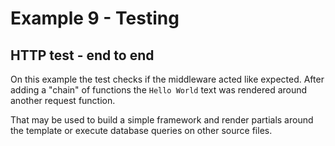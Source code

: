 # Example 9 - Testing

## HTTP test - end to end

On this example the test checks if the middleware acted like expected.
After adding a "chain" of functions the `Hello World` text was rendered around another request function.

That may be used to build a simple framework and render partials around the template or execute database queries on other source files.
